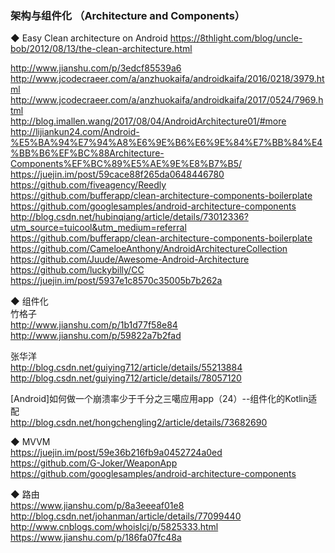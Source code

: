### 架构与组件化 （Architecture and Components） 

◆ Easy Clean architecture on Android
https://8thlight.com/blog/uncle-bob/2012/08/13/the-clean-architecture.html  

http://www.jianshu.com/p/3edcf85539a6  
http://www.jcodecraeer.com/a/anzhuokaifa/androidkaifa/2016/0218/3979.html  
http://www.jcodecraeer.com/a/anzhuokaifa/androidkaifa/2017/0524/7969.html  
http://blog.imallen.wang/2017/08/04/AndroidArchitecture01/#more  
http://lijiankun24.com/Android-%E5%BA%94%E7%94%A8%E6%9E%B6%E6%9E%84%E7%BB%84%E4%BB%B6%EF%BC%88Architecture-Components%EF%BC%89%E5%AE%9E%E8%B7%B5/  
https://juejin.im/post/59cace88f265da0648446780  
https://github.com/fiveagency/Reedly  
https://github.com/bufferapp/clean-architecture-components-boilerplate  
https://github.com/googlesamples/android-architecture-components  
http://blog.csdn.net/hubinqiang/article/details/73012336?utm_source=tuicool&utm_medium=referral  
https://github.com/bufferapp/clean-architecture-components-boilerplate  
https://github.com/CameloeAnthony/AndroidArchitectureCollection  
https://github.com/Juude/Awesome-Android-Architecture  
https://github.com/luckybilly/CC  
https://juejin.im/post/5937e1c8570c35005b7b262a  

◆ 组件化  
竹格子  
http://www.jianshu.com/p/1b1d77f58e84  
http://www.jianshu.com/p/59822a7b2fad  

张华洋    
http://blog.csdn.net/guiying712/article/details/55213884  
http://blog.csdn.net/guiying712/article/details/78057120  

[Android]如何做一个崩溃率少于千分之三噶应用app（24）--组件化的Kotlin适配  
http://blog.csdn.net/hongchengling2/article/details/73682690  


◆ MVVM  
https://juejin.im/post/59e36b216fb9a0452724a0ed  
https://github.com/G-Joker/WeaponApp  
https://github.com/googlesamples/android-architecture-components  


◆ 路由  
https://www.jianshu.com/p/8a3eeeaf01e8  
http://blog.csdn.net/johanman/article/details/77099440  
http://www.cnblogs.com/whoislcj/p/5825333.html  
https://www.jianshu.com/p/186fa07fc48a  


